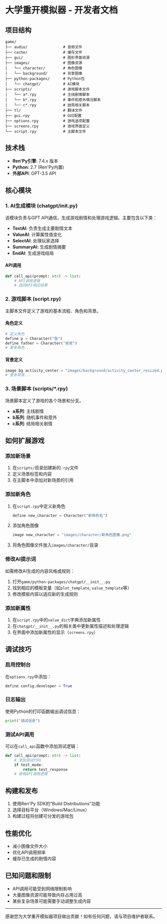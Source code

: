 # 大学重开模拟器 - 开发者文档

## 项目结构

```
game/
├── audio/                # 音频文件
├── cache/                # 缓存文件
├── gui/                  # 图形界面资源
├── images/               # 图像资源
│   └── character/        # 角色图像
│   └── background/       # 背景图像
├── python-packages/      # Python包
│   └── chatgpt/          # AI模块
├── scripts/              # 游戏脚本文件
│   └── a*.rpy            # 主线剧情脚本
│   └── b*.rpy            # 事件和意外情况脚本
│   └── c*.rpy            # 结局相关脚本
├── tl/                   # 翻译文件
├── gui.rpy               # GUI配置
├── options.rpy           # 游戏选项配置
├── screens.rpy           # 游戏界面定义
└── script.rpy            # 主脚本文件
```

## 技术栈

- **Ren'Py引擎**: 7.4.x 版本
- **Python**: 2.7 (Ren'Py内置)
- **外部API**: GPT-3.5 API

## 核心模块

### 1. AI生成模块 (chatgpt/__init__.py)

该模块负责与GPT API通信，生成游戏剧情和处理游戏逻辑。主要包含以下类：

- **TextAI**: 负责生成主要剧情文本
- **ValueAI**: 计算属性值变化
- **SelectAI**: 处理玩家选择
- **SummaryAI**: 生成剧情摘要
- **EndAI**: 生成游戏结局

#### API调用

```python
def call_api(prompt: str) -> list:
    # API调用逻辑
    # 返回API响应结果
```

### 2. 游戏脚本 (script.rpy)

主脚本文件定义了游戏的基本流程、角色和背景。

#### 角色定义

```python
# 定义角色
define p = Character("我")
define father = Character("爸爸")
# 更多角色...
```

#### 背景定义

```python
image bg activity_center = "images/background/activity_center_resized.png"
# 更多背景...
```

### 3. 场景脚本 (scripts/*.rpy)

场景脚本定义了游戏的各个场景和分支。

- **a系列**: 主线剧情
- **b系列**: 随机事件和意外
- **c系列**: 结局相关剧情

## 如何扩展游戏

### 添加新场景

1. 在`scripts/`目录创建新的`.rpy`文件
2. 定义场景标签和内容
3. 在主脚本中添加对新场景的引用

### 添加新角色

1. 在`script.rpy`中定义新角色
   ```python
   define new_character = Character("新角色名")
   ```
2. 添加角色图像
   ```python
   image new_character = "images/character/新角色图像.png"
   ```
3. 将角色图像文件放入`images/character/`目录

### 修改AI提示词

如需修改AI生成的内容风格或规则：

1. 打开`game/python-packages/chatgpt/__init__.py`
2. 找到相应的模板变量（如`plot_template`, `value_template`等）
3. 修改模板内容以适应新的生成规则

### 添加新属性

1. 在`script.rpy`中的`value_dict`字典添加新属性
2. 在`chatgpt/__init__.py`的相关类中更新属性描述和处理逻辑
3. 在界面中添加新属性的显示（`screens.rpy`）

## 调试技巧

### 启用控制台

在`options.rpy`中添加：
```python
define config.developer = True
```

### 日志输出

使用Python的打印函数输出调试信息：
```python
print("调试信息")
```

### 测试API调用

可以在`call_api`函数中添加测试逻辑：
```python
def call_api(prompt: str) -> list:
    # 添加测试代码
    if test_mode:
        return test_response
    # 原有API调用逻辑
```

## 构建和发布

1. 使用Ren'Py SDK的"Build Distributions"功能
2. 选择目标平台（Windows/Mac/Linux）
3. 构建过程将创建可分发的游戏包

## 性能优化

- 减小图像文件大小
- 优化API调用频率
- 缓存已生成的剧情内容

## 已知问题和限制

- API调用可能受到网络限制影响
- 大量图像资源可能导致内存占用过高
- 某些复杂场景可能需要手动调整生成内容

---

感谢您为大学重开模拟器项目做出贡献！如有任何问题，请与项目维护者联系。 